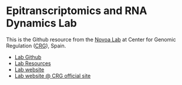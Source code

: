 # Epitranscriptomics and RNA Dynamics Lab 

This is the Github resource from the [Novoa Lab](https://www.crg.eu/en/programmes-groups/novoa-lab)  at Center for Genomic Regulation ([CRG](https://www.crg.eu)), Spain.

* [Lab Github](https://github.com/novoalab)
* [Lab Resources](https://public-docs.crg.es/enovoa/public/website/page4.html)
* [Lab website](https://public-docs.crg.es/enovoa/public/website/)
* [Lab website @ CRG official site](https://www.crg.eu/en/programmes-groups/novoa-lab)

